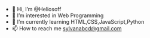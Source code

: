 - 👋 Hi, I’m @Heliosoff
- 👀 I’m interested in Web Programming
- 🌱 I’m currently learning HTML,CSS,JavaScript,Python
- 📫 How to reach me sylvanabcd@gmail.com

<!---
Heliosoff/Heliosoff is a ✨ special ✨ repository because its `README.md` (this file) appears on your GitHub profile.
You can click the Preview link to take a look at your changes.
--->
